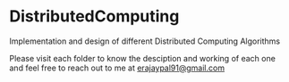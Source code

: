 # DistributedComputing
Implementation and design of different Distributed Computing Algorithms

Please visit each folder to know the desciption and working of each one and feel free to reach out to me at erajaypal91@gmail.com
